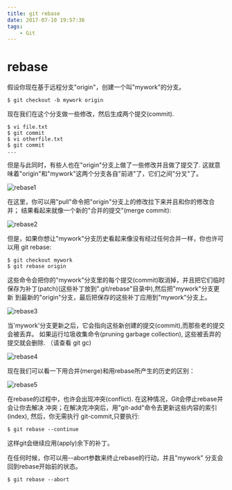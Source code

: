 ```yaml
---
title: git rebase
date: 2017-07-10 19:57:36
tags:
    - Git
---
```


# rebase

假设你现在基于远程分支"origin"，创建一个叫"mywork"的分支。

```
$ git checkout -b mywork origin
```

现在我们在这个分支做一些修改，然后生成两个提交(commit).

```
$ vi file.txt
$ git commit
$ vi otherfile.txt
$ git commit
...
```

但是与此同时，有些人也在"origin"分支上做了一些修改并且做了提交了. 这就意味着"origin"和"mywork"这两个分支各自"前进"了，它们之间"分叉"了。

![rebase1](http://cdn.shianqi.com/20171110002636_TWXHxj_rebase1.png)

在这里，你可以用"pull"命令把"origin"分支上的修改拉下来并且和你的修改合并； 结果看起来就像一个新的"合并的提交"(merge commit):

![rebase2](http://cdn.shianqi.com/20171110002707_fUyhWT_rebase2.png)

但是，如果你想让"mywork"分支历史看起来像没有经过任何合并一样，你也许可以用 git rebase:

```
$ git checkout mywork
$ git rebase origin
```

这些命令会把你的"mywork"分支里的每个提交(commit)取消掉，并且把它们临时 保存为补丁(patch)(这些补丁放到".git/rebase"目录中),然后把"mywork"分支更新 到最新的"origin"分支，最后把保存的这些补丁应用到"mywork"分支上。

![rebase3](http://cdn.shianqi.com/20171110002727_8ZsAia_rebase3.png)

当'mywork'分支更新之后，它会指向这些新创建的提交(commit),而那些老的提交会被丢弃。 如果运行垃圾收集命令(pruning garbage collection), 这些被丢弃的提交就会删除. （请查看 git gc)

![rebase4](http://cdn.shianqi.com/20171110002749_SSQxfW_rebase4.png)

现在我们可以看一下用合并(merge)和用rebase所产生的历史的区别：

![rebase5](http://cdn.shianqi.com/20171110002813_aCygyZ_rebase5.png)

在rebase的过程中，也许会出现冲突(conflict). 在这种情况，Git会停止rebase并会让你去解决 冲突；在解决完冲突后，用"git-add"命令去更新这些内容的索引(index), 然后，你无需执行 git-commit,只要执行:

```
$ git rebase --continue
```

这样git会继续应用(apply)余下的补丁。

在任何时候，你可以用--abort参数来终止rebase的行动，并且"mywork" 分支会回到rebase开始前的状态。
```
$ git rebase --abort
```
